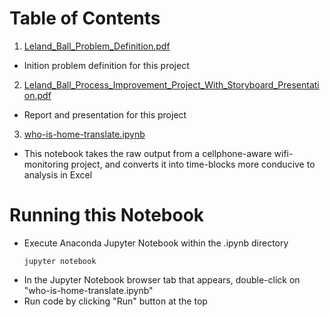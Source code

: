 # Table of Contents
1. [Leland_Ball_Problem_Definition.pdf]()
  - Inition problem definition for this project

2. [Leland_Ball_Process_Improvement_Project_With_Storyboard_Presentation.pdf]()
  - Report and presentation for this project

3. [who-is-home-translate.ipynb]() 
  - This notebook takes the raw output from a cellphone-aware wifi-monitoring project, and converts it into time-blocks more conducive to analysis in Excel

# Running this Notebook
- Execute Anaconda Jupyter Notebook within the .ipynb directory
    ```
    jupyter notebook
    ```
- In the Jupyter Notebook browser tab that appears, double-click on "who-is-home-translate.ipynb"
- Run code by clicking "Run" button at the top